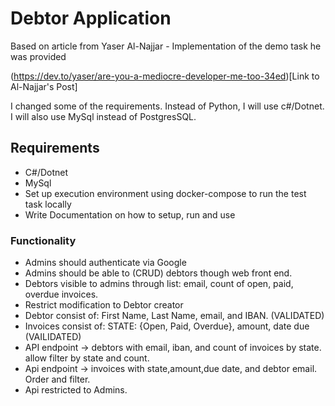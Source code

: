 # Debtor Application

Based on article from Yaser Al-Najjar - Implementation of the demo task he was provided

(https://dev.to/yaser/are-you-a-mediocre-developer-me-too-34ed)[Link to Al-Najjar's Post]


I changed some of the requirements. Instead of Python, I will use c#/Dotnet. I will also use MySql instead of PostgresSQL.

## Requirements

* C#/Dotnet
* MySql
* Set up execution environment using docker-compose to run the test task locally
* Write Documentation on how to setup, run and use

### Functionality

* Admins should authenticate via Google
* Admins should be able to (CRUD) debtors though web front end.
* Debtors visible to admins through list: email, count of open, paid, overdue invoices.
* Restrict modification to Debtor creator
* Debtor consist of: First Name, Last Name, email, and IBAN. (VALIDATED)
* Invoices consist of: STATE: {Open, Paid, Overdue}, amount, date due (VAILIDATED)
* API endpoint -> debtors with email, iban, and count of invoices by state. allow filter by state and count.
* Api endpoint -> invoices with state,amount,due date, and debtor email. Order and filter.
* Api restricted to Admins.
